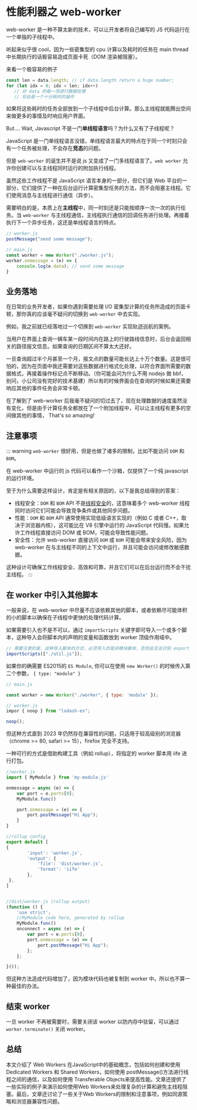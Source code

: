 # 性能利器之 web-worker


web-worker 是一种不算太新的技术，可以让开发者将自己编写的 JS 代码运行在一个单独的子线程中。

听起来似乎很 cool，因为一些密集型的 cpu 计算以及耗时的任务在 main thread 中长期执行的话极容易造成页面卡死（DOM 渲染被阻塞）。

来看一个极容易的例子

```js
const len = data.length; // if data.length return a huge number;
for (let idx = 0; idx < len; idx++)
   // 对 data 的每一项进行数据处理
   // 将会是一个十分耗时的操作
```

如果将这些耗时的任务全部放到一个子线程中后台计算。那么主线程就能腾出空间来做更多的事情及时响应用户界面。

But.... Wait, Javascript 不是一门**单线程语言**吗？为什么又有了子线程呢？

JavaScript 是一门单线程语言没错，单线程语言最大的特点在于同一个时刻只会有一个任务被处理，不会存在**竞态**的问题。

但是 `web-worker` 的诞生并不是说 js 又变成了一门多线程语言了。`web worker` 允许你创建可以与主线程同时运行的附加执行线程。

虽然这些工作线程不是 JavaScript 语言本身的一部分，但它们是 Web 平台的一部分，它们提供了一种在后台运行计算密集型任务的方法，而不会阻塞主线程。它们使用消息与主线程进行通信（异步）。 

需要明白的是，本质上在**主线程**中，同一时刻还是只能按顺序一次一次的执行任务。当 `web-worker` 与主线程通信，主线程执行通信的回调任务进行处理。再接着执行下一个异步任务，这还是单线程语言的特点。

```js
// worker.js
postMessage("send some message");

// main.js
const worker = new Worker("./worker.js");
worker.onmessage = (e) => {
    console.log(e.data); // send some message
}
```

## 业务落地

在日常的业务开发者，如果你遇到需要处理 I/O 密集型计算的任务所造成的页面卡顿，那你真的应该毫不疑问的切换到 `web-worker` 中去实现。

例如，我之前就已经落地过一个切换到 `web-worker` 实现轨迹巡航的案例。

当用户在界面上查询一辆车某一段时间内在路上的行驶路线信息时，后台会返回相关的路径报文信息。如果查询的日期区间不算太大还好。

一旦查询超过半个月甚至一个月，报文点的数量可能长达上十万个数量。这是很可怕的，因为在页面中我还需要对这些数据进行格式化处理，以符合界面所需要的数据格式，再接着操作标记点不断移动。（你可能会问为什么不用 nodejs 做 bbf，别问，小公司没有完好的技术基建）所以有的时候界面会在查询的时候如果还需要响应其他的事件任务会非常卡顿。

在了解到了 web-worker 后我毫不疑问的切过去了，现在处理数据的速度虽然没有变化，但是由于计算任务全都放在了一个附加线程中，可以让主线程有更多的空间做其他的事情， That's so amazing!

## 注意事项

::: warning
`web-worker` 很好用，但是也做了诸多的限制，比如不能访问 `DOM` 和 `BOM`。

在 web-worker 中运行的 js 代码可以看作一个沙箱，仅提供了一个纯 javascript 的运行环境。

至于为什么需要这样设计，肯定是有相关原因的，以下是我总结得到的答案：

- 线程安全：`DOM` 和 `BOM` API 不是[线程安全](https://zh.wikipedia.org/wiki/%E7%BA%BF%E7%A8%8B%E5%AE%89%E5%85%A8)的，这意味着多个 web-worker 线程同时访问它们可能会导致竞争条件或其他同步问题。
- 性能：`DOM` 和 `BOM` API 通常使用实现低级语言实现的（例如 C 或者 C++，取决于浏览器内核），这可能比在 V8 引擎中运行的 JavaScript 代码慢。如果允许工作线程直接访问 DOM 或 BOM，可能会导致性能问题。
- 安全性：允许 web-worker 直接访问 `DOM` 或 `BOM` 可能会带来安全风险，因为 web-worker 在与主线程不同的上下文中运行，并且可能会访问或修改敏感数据。

这种设计可确保工作线程安全、高效和可靠，并且它们可以在后台运行而不会干扰主线程。
:::


## 在 worker 中引入其他脚本

一般来说，在 web-worker 中尽量不应该依赖其他的脚本，或者依赖尽可能体积的小的脚本以确保在子线程中更快的处理代码计算。

如果需要引入也不是不可以，通过 `importScripts` 关键字即可导入一个或多个脚本，这种导入会将脚本内的声明的变量和函数放到 worker 顶级作用域中。

```js
// 需要注意的是，这种导入脚本的方式，必须导入的是非模块脚本，否则会无法识别 export 关键字
importScripts(["./util.js"]);
```

如果你的确需要 ES2015的 `ES Module`, 你可以在使用 `new Worker()` 的时候传入第二个参数， `{ type: "module" }`

```js
// main.js

const worker = new Worker("./worker", { type: 'module' });

// worker.js
impor { noop } from "lodash-es";

noop();
```

但这种方式直到 2023 年仍然存在兼容性的问题，只适用于较高级别的浏览器（chrome >= 80, safari >= 15），firefox 完全不支持。

一种可行的方式是借助构建工具（例如 rollup），将指定的 worker 脚本用 iife 进行打包。

```js
//worker.js
import { MyModule } from 'my-module.js'

onmessage = async (e) => {
    var port = e.ports[0];
    MyModule.func()

    port.onmessage = (e) => {
        port.postMessage("Hi App");
    }
}

//rollup config
export default [
{
        'input': 'worker.js',
        'output': {
            'file': 'dist/worker.js',
            'format': 'iife'
        },
 },
]


//dist/worker.js (rollup output)
(function () {
    'use strict';
    //MyModule code here, generated by rollup
    MyModule.func()
    onconnect = async (e) => {
        var port = e.ports[0];
        port.onmessage = (e) => {
            port.postMessage("Hi App");
        };
    };

}());
```

但这种方法造成代码增加了，因为模块代码也被复制到 worker 中。所以也不算一种最佳的办法。

## 结束 worker

一旦 worker 不再被需要时，需要关闭该 worker 以防内存中驻留，可以通过 `worker.terminate()` 关闭 worker。


## 总结

本文介绍了 Web Workers 在JavaScript中的基础概念，包括如何创建和使用 Dedicated Workers 和 Shared Workers，如何使用 postMessage()方法进行线程之间的通信，以及如何使用 Transferable Objects来提高性能。文章还提供了一些实际的例子来演示如何使用Web Workers来处理复杂的计算和避免主线程阻塞。最后，文章还讨论了一些关于Web Workers的限制和注意事项，例如同源策略和浏览器兼容性问题。